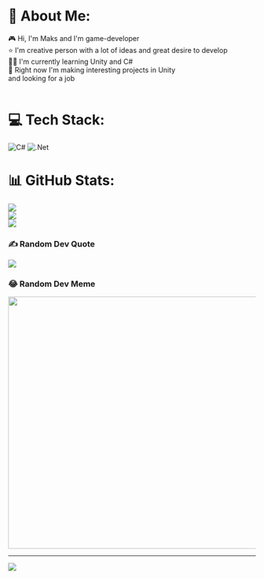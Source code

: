 # 💫 About Me:
🎮 Hi, I'm Maks and I'm game-developer<br>⭐ I'm creative person with a lot of ideas and great desire to develop<br>🧑‍💻 I'm currently learning Unity and C#<br>🔭 Right now I'm making interesting projects in Unity <br>      and looking for a job<br><br>


# 💻 Tech Stack:
![C#](https://img.shields.io/badge/c%23-%23239120.svg?style=for-the-badge&logo=c-sharp&logoColor=white) ![.Net](https://img.shields.io/badge/.NET-5C2D91?style=for-the-badge&logo=.net&logoColor=white)
# 📊 GitHub Stats:
![](https://github-readme-stats.vercel.app/api?username=Maksim_Zabelo&theme=dark&hide_border=false&include_all_commits=false&count_private=false)<br/>
![](https://github-readme-streak-stats.herokuapp.com/?user=Maksim_Zabelo&theme=dark&hide_border=false)<br/>
![](https://github-readme-stats.vercel.app/api/top-langs/?username=Maksim_Zabelo&theme=dark&hide_border=false&include_all_commits=false&count_private=false&layout=compact)

### ✍️ Random Dev Quote
![](https://quotes-github-readme.vercel.app/api?type=horizontal&theme=radical)

### 😂 Random Dev Meme
<img src="https://random-memer.herokuapp.com/" width="512px"/>

---
[![](https://visitcount.itsvg.in/api?id=Maksim_Zabelo&icon=0&color=0)](https://visitcount.itsvg.in)

<!-- Proudly created with GPRM ( https://gprm.itsvg.in ) -->
